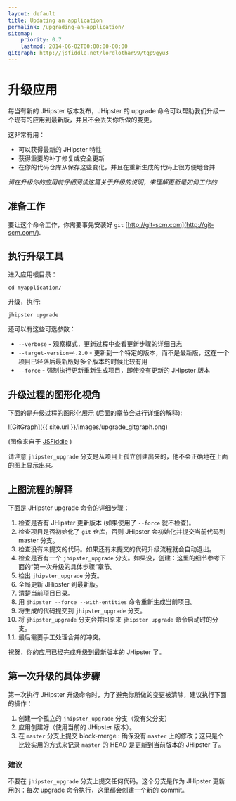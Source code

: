 ```yaml
---
layout: default
title: Updating an application
permalink: /upgrading-an-application/
sitemap:
    priority: 0.7
    lastmod: 2014-06-02T00:00:00-00:00
gitgraph: http://jsfiddle.net/lordlothar99/tqp9gyu3
---
```


# <i class="fa fa-refresh"></i> 升级应用

每当有新的 JHipster 版本发布，JHipster 的 upgrade 命令可以帮助我们升级一个现有的应用到最新版，并且不会丢失你所做的变更。

这非常有用：

- 可以获得最新的 JHipster 特性
- 获得重要的补丁修复或安全更新
- 在你的代码仓库从保存这些变化，并且在重新生成的代码上很方便地合并

_请在升级你的应用前仔细阅读这篇关于升级的说明，来理解更新是如何工作的_

## 准备工作

要让这个命令工作，你需要事先安装好 `git` [http://git-scm.com](http://git-scm.com/).

## 执行升级工具

进入应用根目录：

`cd myapplication/`

升级，执行:

`jhipster upgrade`

还可以有这些可选参数：

* `--verbose` - 观察模式，更新过程中查看更新步骤的详细日志
* `--target-version=4.2.0` - 更新到一个特定的版本，而不是最新版，这在一个项目已经落后最新版好多个版本的时候比较有用
* `--force` - 强制执行更新重新生成项目，即使没有更新的 JHipster 版本

## 升级过程的图形化视角

下面的是升级过程的图形化展示 (后面的章节会进行详细的解释):

![GitGraph]({{ site.url }}/images/upgrade_gitgraph.png)

(图像来自于 [JSFiddle](http://jsfiddle.net/lordlothar99/tqp9gyu3/) )

请注意 `jhipster_upgrade` 分支是从项目上孤立创建出来的，他不会正确地在上面的图上显示出来。

## 上图流程的解释

下面是 JHipster upgrade 命令的详细步骤：

1. 检查是否有 JHipster 更新版本 (如果使用了 `--force` 就不检查)。
2. 检查项目是否初始化了 `git` 仓库，否则 JHipster 会初始化并提交当前代码到 master 分支。
3. 检查没有未提交的代码。如果还有未提交的代码升级流程就会自动退出。
4. 检查是否有一个 `jhipster_upgrade` 分支。如果没，创建：这里的细节参考下面的“第一次升级的具体步骤”章节。
5. 检出 `jhipster_upgrade` 分支。
6. 全局更新 JHipster 到最新版。
7. 清楚当前项目目录。
8. 用 `jhipster --force --with-entities` 命令重新生成当前项目。
9. 将生成的代码提交到 `jhipster_upgrade` 分支。
10. 将 `jhipster_upgrade` 分支合并回原来 `jhipster upgrade` 命令启动时的分支。
11. 最后需要手工处理合并的冲突。

祝贺，你的应用已经完成升级到最新版本的 JHipster 了。

## 第一次升级的具体步骤

第一次执行 JHipster 升级命令时，为了避免你所做的变更被清除，建议执行下面的操作：

1. 创建一个孤立的 `jhipster_upgrade` 分支（没有父分支）
2. 应用创建好（使用当前的 JHipster 版本）。
3. 在 `master` 分支上提交 block-merge : 确保没有 `master` 上的修改；这只是个比较实用的方式来记录 `master` 的 HEAD 是更新到当前版本的 JHipster 了。

### 建议

不要在 `jhipster_upgrade` 分支上提交任何代码。这个分支是作为 JHipster 更新用的：每次 upgrade 命令执行，这里都会创建一个新的 commit。
